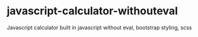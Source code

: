 # javascript-calculator-withouteval
Javascript calculator built in javascript without eval, bootstrap styling, scss
